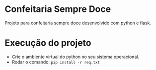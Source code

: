 # Confeitaria Sempre Doce
Projeto para confeitaria sempre doce desenvolvido com python e flask.

# Execução do projeto
- Crie o ambiente virtual do python no seu sistema operacional.
- Rodar o comando: ```pip install -r req.txt```
